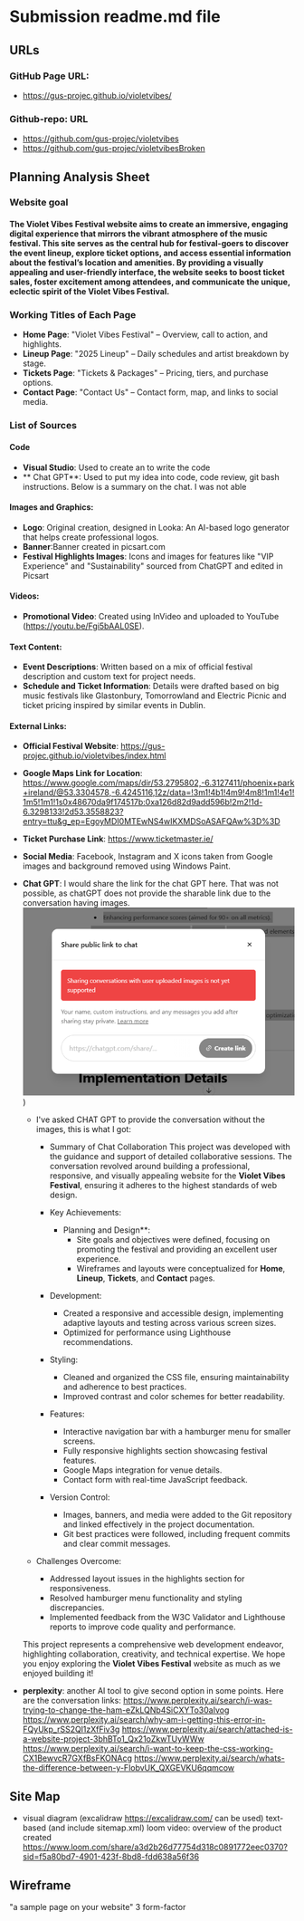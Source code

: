 # Submission readme.md file

## URLs

### GitHub Page URL:
 - https://gus-projec.github.io/violetvibes/

### Github-repo: URL
 - https://github.com/gus-projec/violetvibes
 - https://github.com/gus-projec/violetvibesBroken

## Planning Analysis Sheet

### Website goal
#### The Violet Vibes Festival website aims to create an immersive, engaging digital experience that mirrors the vibrant atmosphere of the music festival. This site serves as the central hub for festival-goers to discover the event lineup, explore ticket options, and access essential information about the festival’s location and amenities. By providing a visually appealing and user-friendly interface, the website seeks to boost ticket sales, foster excitement among attendees, and communicate the unique, eclectic spirit of the Violet Vibes Festival.

### Working Titles of Each Page
- **Home Page**: "Violet Vibes Festival" – Overview, call to action, and highlights.
- **Lineup Page**: "2025 Lineup" – Daily schedules and artist breakdown by stage.
- **Tickets Page**: "Tickets & Packages" – Pricing, tiers, and purchase options.
- **Contact Page**: "Contact Us" – Contact form, map, and links to social media.

### List of Sources

#### Code
- **Visual Studio**: Used to create an to write the code
- ** Chat GPT**: Used to put my idea into code, code review, git bash instructions. Below is a summary on the chat. I was not able 

#### Images and Graphics:
- **Logo**: Original creation, designed in Looka: An AI-based logo generator that helps create professional logos.
- **Banner**:Banner created in picsart.com
- **Festival Highlights Images**: Icons and images for features like "VIP Experience" and "Sustainability" sourced from ChatGPT and edited in Picsart
  
#### Videos:
- **Promotional Video**: Created using InVideo and uploaded to YouTube (https://youtu.be/Fgi5bAAL0SE).

#### Text Content:
- **Event Descriptions**: Written based on a mix of official festival description and custom text for project needs.
- **Schedule and Ticket Information**: Details were drafted based on big music festivals like Glastonbury, Tomorrowland and Electric Picnic and ticket pricing inspired by similar events in Dublin.
  
#### External Links:
- **Official Festival Website**: https://gus-projec.github.io/violetvibes/index.html
- **Google Maps Link for Location**: https://www.google.com/maps/dir/53.2795802,-6.3127411/phoenix+park+ireland/@53.3304578,-6.4245116,12z/data=!3m1!4b1!4m9!4m8!1m1!4e1!1m5!1m1!1s0x48670da9f174517b:0xa126d82d9add596b!2m2!1d-6.3298133!2d53.3558823?entry=ttu&g_ep=EgoyMDI0MTEwNS4wIKXMDSoASAFQAw%3D%3D
- **Ticket Purchase Link**: https://www.ticketmaster.ie/
- **Social Media**: Facebook, Instagram and X icons taken from Google images and background removed using Windows Paint.
- **Chat GPT**: 
I would share the link for the chat GPT  here. That was not possible, as chatGPT does not provide the sharable link due to the conversation having images.
![Alt Text](https://github.com/gus-projec/violetvibes/blob/main/documents/Chat%20GPT%20sharable%20link.png))

  - I've asked CHAT GPT to provide the conversation without the images, this is what I got:


    - Summary of Chat Collaboration
  This project was developed with the guidance and support of detailed collaborative sessions. The conversation revolved around building a professional, responsive, and visually appealing website for the **Violet Vibes Festival**, ensuring it adheres to the highest standards of web design.

    - Key Achievements:
      - Planning and Design**:
        - Site goals and objectives were defined, focusing on promoting the festival and providing an excellent user experience.
        - Wireframes and layouts were conceptualized for **Home**, **Lineup**, **Tickets**, and **Contact** pages.
    - Development:
      - Created a responsive and accessible design, implementing adaptive layouts and testing across various screen sizes.
      - Optimized for performance using Lighthouse recommendations.
    - Styling:
      - Cleaned and organized the CSS file, ensuring maintainability and adherence to best practices.
      - Improved contrast and color schemes for better readability.
    - Features:
      - Interactive navigation bar with a hamburger menu for smaller screens.
      - Fully responsive highlights section showcasing festival features.
      - Google Maps integration for venue details.
      - Contact form with real-time JavaScript feedback.
    - Version Control:
        - Images, banners, and media were added to the Git repository and linked effectively in the project documentation.
        - Git best practices were followed, including frequent commits and clear commit messages.

  - Challenges Overcome:
      - Addressed layout issues in the highlights section for responsiveness.
      - Resolved hamburger menu functionality and styling discrepancies.
      - Implemented feedback from the W3C Validator and Lighthouse reports to improve code quality and performance.

  This project represents a comprehensive web development endeavor, highlighting collaboration, creativity, and technical expertise. We hope you enjoy exploring the **Violet Vibes Festival** website as much as we enjoyed building it!

- **perplexity**: another AI tool to give second option in some points. Here are the conversation links:
https://www.perplexity.ai/search/i-was-trying-to-change-the-ham-eZkLQNb4SiCXYTo30aIvog
https://www.perplexity.ai/search/why-am-i-getting-this-error-in-FQyUkp_rSS2Ql1zXfFiv3g
https://www.perplexity.ai/search/attached-is-a-website-project-3bhBTo1_Qx21oZkwTUyWWw
https://www.perplexity.ai/search/i-want-to-keep-the-css-working-CX1BewvcR7GXfBsFKONAcg
https://www.perplexity.ai/search/whats-the-difference-between-y-FlobvUK_QXGEVKU6qqmcow

## Site Map
 - visual diagram (excalidraw https://excalidraw.com/ can be used)
  text-based (and include sitemap.xml)
  loom video: overview of the product created 
    https://www.loom.com/share/a3d2b26d77754d318c0891772eec0370?sid=f5a80bd7-4901-423f-8bd8-fdd638a56f36

## Wireframe
"a sample page on your website"
3 form-factor